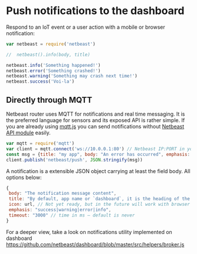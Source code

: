 # Push notifications to the dashboard

Respond to an IoT event or a user action with a mobile or browser notification:

```javascript
var netbeast = require('netbeast')

//  netbeast().info(body, title)

netbeast.info('Something happened!')
netbeast.error('Something crashed!')
netbeast.warning('Something may crash next time!')
netbeast.success('Voi-la')
```

## Directly through MQTT
Netbeast router uses MQTT for notifications and real time messaging. It is the preferred language for sensors and its exposed API is rather simple. If you are already using [mqtt.js](https://www.npmjs.com/package/mqtt) you can send notifications without [Netbeast API module](http://github.com/netbeast/api) easily.

```javascript
var mqtt = require('mqtt')
var client = mqtt.connect('ws://10.0.0.1:80') // Netbeast IP:PORT in your subnet
const msg = {title: "my app", body: "An error has occurred", emphasis: "error"}
client.publish('netbeast/push', JSON.stringify(msg))
```

A notification is a extensible JSON object carrying at least the field body. All options below:

```javascript
{
 body: "The notification message content",
 title: "By default, app name or `dashboard`, it is the heading of the toastr",
 icon: url, // Not yet ready, but in the future will work with browser native and mobile native notifications
 emphasis: "success|warning|error|info",
 timeout: "3000" // time in ms – default is never
}
```

For a deeper view, take a look on notifications utility implemented on dashboard https://github.com/netbeast/dashboard/blob/master/src/helpers/broker.js
